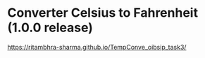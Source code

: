 # Converter Celsius to Fahrenheit (1.0.0 release)
 https://ritambhra-sharma.github.io/TempConve_oibsip_task3/
